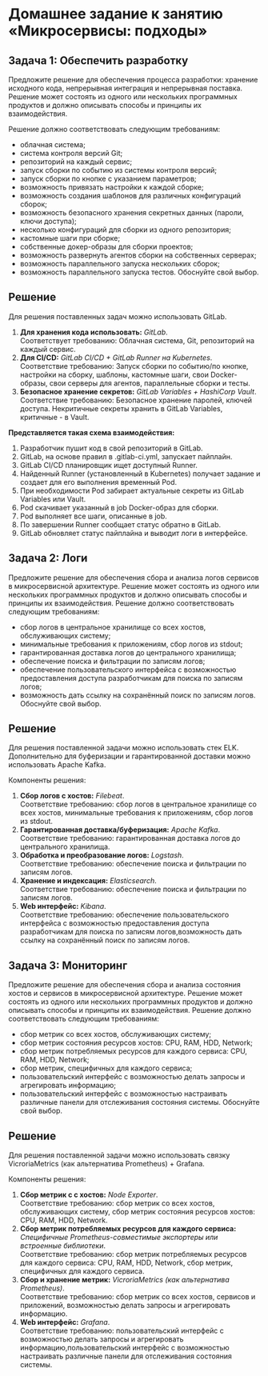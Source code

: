 # Домашнее задание к занятию «Микросервисы: подходы»

## Задача 1: Обеспечить разработку
Предложите решение для обеспечения процесса разработки: хранение исходного кода, непрерывная интеграция и непрерывная поставка. Решение может состоять из одного или нескольких программных продуктов и должно описывать способы и принципы их взаимодействия.

Решение должно соответствовать следующим требованиям:

- облачная система;
- система контроля версий Git;
- репозиторий на каждый сервис;
- запуск сборки по событию из системы контроля версий;
- запуск сборки по кнопке с указанием параметров;
- возможность привязать настройки к каждой сборке;
- возможность создания шаблонов для различных конфигураций сборок;
- возможность безопасного хранения секретных данных (пароли, ключи доступа);
- несколько конфигураций для сборки из одного репозитория;
- кастомные шаги при сборке;
- собственные докер-образы для сборки проектов;
- возможность развернуть агентов сборки на собственных серверах;
- возможность параллельного запуска нескольких сборок;
- возможность параллельного запуска тестов.
Обоснуйте свой выбор.

## Решение
Для решения поставленных задач можно использовать GitLab.
1. **Для хранения кода использовать:** *GitLab*.\
   Соответствует требованию: Облачная система, Git, репозиторий на каждый сервис.
2. **Для CI/CD:**  *GitLab CI/CD + GitLab Runner на Kubernetes*.\
   Соответствие требованию: Запуск сборки по событию/по кнопке, настройки на сборку, шаблоны, кастомные шаги, свои Docker-образы, свои серверы для агентов, параллельные сборки и тесты.
3. **Безопасное хранение секретов:** *GitLab Variables + HashiCorp Vault*.\
   Соответствие требованию: Безопасное хранение паролей, ключей доступа.
   Некритичные секреты хранить в GitLab Variables, критичные - в Vault.

**Представляется такая схема взаимодействия:**
1. Разработчик пушит код в свой репозиторий в GitLab.
2. GitLab, на основе правил в .gitlab-ci.yml, запускает пайплайн.
3. GitLab CI/CD планировщик ищет доступный Runner.
4. Найденный Runner (установленный в Kubernetes) получает задание и создает для его выполнения временный Pod.
5. При необходимости Pod забирает актуальные секреты из GitLab Variables или Vault.
6. Pod скачивает указанный в job Docker-образ для сборки.
7. Pod выполняет все шаги, описанные в job.
8. По завершении Runner сообщает статус обратно в GitLab.
9. GitLab обновляет статус пайплайна и выводит логи в интерфейсе.

## Задача 2: Логи
Предложите решение для обеспечения сбора и анализа логов сервисов в микросервисной архитектуре. Решение может состоять из одного или нескольких программных продуктов и должно описывать способы и принципы их взаимодействия.
Решение должно соответствовать следующим требованиям:
- сбор логов в центральное хранилище со всех хостов, обслуживающих систему;
- минимальные требования к приложениям, сбор логов из stdout;
- гарантированная доставка логов до центрального хранилища;
- обеспечение поиска и фильтрации по записям логов;
- обеспечение пользовательского интерфейса с возможностью предоставления доступа разработчикам для поиска по записям логов;
- возможность дать ссылку на сохранённый поиск по записям логов.
Обоснуйте свой выбор.

## Решение
Для решения поставленной задачи можно использовать cтек ELK. Дополнительно для буферизации и гарантированной доставки можно использовать Apache Kafka.

Компоненты решения:
1. **Сбор логов с хостов:** *Filebeat*.\
Соответствие требованию: сбор логов в центральное хранилище со всех хостов, минимальные требования к приложениям, сбор логов из stdout.
3. **Гарантированная доставка/буферизация:** *Apache Kafka*.\
Соответствие требованию: гарантированная доставка логов до центрального хранилища.
3. **Обработка и преобразование логов:** *Logstash*.\
Соответствие требованию: обеспечение поиска и фильтрации по записям логов.
5. **Хранение и индексация:** *Elasticsearch*.\
Соответствие требованию: обеспечение поиска и фильтрации по записям логов.
5. **Web интерфейс:** *Kibana*.\
Соответствие требованию: обеспечение пользовательского интерфейса с возможностью предоставления доступа разработчикам для поиска по записям логов,возможность дать ссылку на сохранённый поиск по записям логов.

## Задача 3: Мониторинг
Предложите решение для обеспечения сбора и анализа состояния хостов и сервисов в микросервисной архитектуре. Решение может состоять из одного или нескольких программных продуктов и должно описывать способы и принципы их взаимодействия.
Решение должно соответствовать следующим требованиям:
- сбор метрик со всех хостов, обслуживающих систему;
- сбор метрик состояния ресурсов хостов: CPU, RAM, HDD, Network;
- сбор метрик потребляемых ресурсов для каждого сервиса: CPU, RAM, HDD, Network;
- сбор метрик, специфичных для каждого сервиса;
- пользовательский интерфейс с возможностью делать запросы и агрегировать информацию;
- пользовательский интерфейс с возможностью настраивать различные панели для отслеживания состояния системы.
Обоснуйте свой выбор.

## Решение
Для решения поставленной задачи можно использовать связку VicroriaMetrics (как альтернатива Prometheus) + Grafana.

Компоненты решения:
1. **Сбор метрик c с хостов:** *Node Exporter*.\
Соответствие требованию: сбор метрик со всех хостов, обслуживающих систему, сбор метрик состояния ресурсов хостов: CPU, RAM, HDD, Network.
3. **Сбор метрик потребляемых ресурсов для каждого сервиса:** *Специфичные Prometheus-совместимые экспортеры или встроенные библиотеки*.\
Соответствие требованию: сбор метрик потребляемых ресурсов для каждого сервиса: CPU, RAM, HDD, Network, сбор метрик, специфичных для каждого сервиса.
3. **Сбор и хранение метрик:** *VicroriaMetrics (как альтернатива Prometheus)*.\
Соответствие требованию: сбор метрик со всех хостов, сервисов и приложений, возможностью делать запросы и агрегировать информацию.
5. **Web интерфейс:** *Grafana*.\
Соответствие требованию: пользовательский интерфейс с возможностью делать запросы и агрегировать информацию,пользовательский интерфейс с возможностью настраивать различные панели для отслеживания состояния системы.

